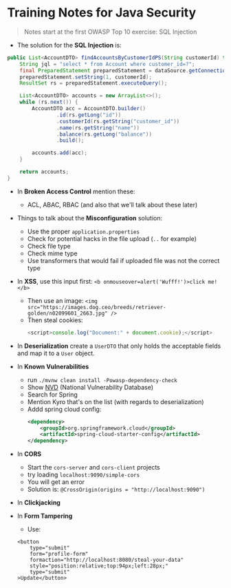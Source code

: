 # Training Notes for Java Security

> Notes start at the first OWASP Top 10 exercise: SQL Injection

- The solution for the **SQL Injection** is:

```java
public List<AccountDTO> findAccountsByCustomerIdPS(String customerId) throws SQLException {
    String jql = "select * from Account where customer_id=?";
    final PreparedStatement preparedStatement = dataSource.getConnection().prepareStatement(jql);
    preparedStatement.setString(1, customerId);
    ResultSet rs = preparedStatement.executeQuery();

    List<AccountDTO> accounts = new ArrayList<>();
    while (rs.next()) {
        AccountDTO acc = AccountDTO.builder()
                .id(rs.getLong("id"))
                .customerId(rs.getString("customer_id"))
                .name(rs.getString("name"))
                .balance(rs.getLong("balance"))
                .build();

        accounts.add(acc);
    }

    return accounts;
}
```

- In **Broken Access Control** mention these:
    - ACL, ABAC, RBAC (and also that we'll talk about these later) 

- Things to talk about the **Misconfiguration** solution:
    - Use the proper `application.properties`
    - Check for potential hacks in the file upload (`..` for example)
    - Check file type
    - Check mime type
    - Use transformers that would fail if uploaded file was not the correct type

- In **XSS**, use this input first: `<b onmouseover=alert('Wufff!')>click me!</b>`
    - Then use an image: `<img src="https://images.dog.ceo/breeds/retriever-golden/n02099601_2663.jpg" />`
    - Then steal cookies:
        ```javascript
        <script>console.log("Document:" + document.cookie);</script>
        ```
- In **Deserialization** create a `UserDTO` that only holds the acceptable fields and map it to a `User` object.
- In **Known Vulnerabilities**
    - run `./mvnw clean install -Powasp-dependency-check`
    - Show [NVD](https://nvd.nist.gov/) (National Vulnerability Database)
    - Search for Spring
    - Mention Kyro that's on the list (with regards to deserialization)
    - Addd spring cloud config:
      ```xml
      <dependency>
          <groupId>org.springframework.cloud</groupId>
          <artifactId>spring-cloud-starter-config</artifactId>
      </dependency>
      ```
- In **CORS** 
    - Start the `cors-server` and `cors-client` projects
    - try loading `localhost:9090/simple-cors`
    - You will get an error
    - Solution is: `@CrossOrigin(origins = "http://localhost:9090")`
- In **Clickjacking**
- In **Form Tampering**
    - Use: 
    ```
    <button 
        type="submit" 
        form="profile-form"
        formaction="http://localhost:8080/steal-your-data"
        style="position:relative;top:94px;left:28px;"
        type="submit"
    >Update</button>
    ```